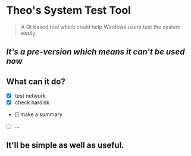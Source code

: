 # Theo's System Test Tool
> A Qt based tool which could help Windows users test the system easily.

## ***It's a pre-version which means it can't be used now***
## What can it do?
  - [x] test network 
  - [x] check hardisk 
  - [] make a summary
  - [ ] ...

## It'll be simple as well as useful.
